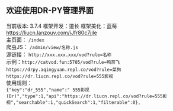 ## 欢迎使用DR-PY管理界面  
当前版本: 3.7.4 框架开发：道长 框架美化：蓝莓   https://liucn.lanzouv.com/iJfr80c7jjle  
主页面： `/index`  
爬虫JS： `/admin/view/名称.js`  
源链接： `http://xxx.xxx.xxx/vod?rule=名称`  
示例：`http://catvod.fun:5705/vod?rule=鸭奈飞`　`https://drpy.aqingyuan.repl.co/vod?rule=菜狗`　`https://dr.liucn.repl.co/vod?rule=555影视`  
使用规则：  
`{"key":"dr_555","name":" 555影视(Dr)","type":1,"api":"https://dr.liucn.repl.co/vod?rule=555影视","searchable":1,"quickSearch":1,"filterable":0},`  


